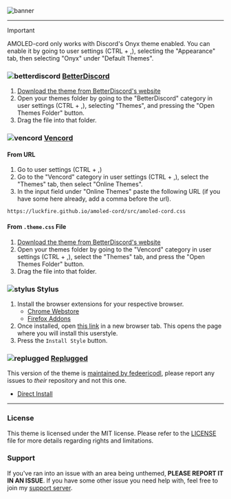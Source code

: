 ![banner](https://discord-extensions.github.io/assets/banners/amoled-cord.png)

---

> [!IMPORTANT]
> AMOLED-cord only works with Discord's Onyx theme enabled. You can enable it by going to user settings (CTRL + ,), selecting the "Appearance" tab, then selecting "Onyx" under "Default Themes".

### ![betterdiscord](https://discord-extensions.github.io/assets/icons/betterdiscord.png) **[BetterDiscord](https://betterdiscord.app)**
1. [Download the theme from BetterDiscord's website](https://betterdiscord.app/Download?id=144)
2. Open your themes folder by going to the "BetterDiscord" category in user settings (CTRL + ,), selecting "Themes", and pressing the "Open Themes Folder" button.
3. Drag the file into that folder.

### ![vencord](https://discord-extensions.github.io/assets/icons/vencord.gif) **[Vencord](https://github.com/Vendicated/Vencord)**
#### From URL
1. Go to user settings (CTRL + ,)
2. Go to the "Vencord" category in user settings (CTRL + ,), select the "Themes" tab, then select "Online Themes".
3. In the input field under "Online Themes" paste the following URL (if you have some here already, add a comma before the url).
```
https://luckfire.github.io/amoled-cord/src/amoled-cord.css
```
#### From `.theme.css` File
1. [Download the theme from BetterDiscord's website](https://betterdiscord.app/Download?id=144)
2. Open your themes folder by going to the "Vencord" category in user settings (CTRL + ,), select the "Themes" tab, and press the "Open Themes Folder" button.
3. Drag the file into that folder.

### ![stylus](https://discord-extensions.github.io/assets/icons/stylus.png) **Stylus**
1. Install the browser extensions for your respective browser.
    - [Chrome Webstore](https://chrome.google.com/webstore/detail/stylus/clngdbkpkpeebahjckkjfobafhncgmne)
    - [Firefox Addons](https://addons.mozilla.org/en-US/firefox/addon/styl-us)
2. Once installed, open [this link](https://luckfire.github.io/amoled-cord/clients/amoled-cord.user.css) in a new browser tab. This opens the page where you will install this userstyle.
3. Press the `Install Style` button.

### ![replugged](https://discord-extensions.github.io/assets/icons/replugged.png) **[Replugged](https://replugged.dev)**
This version of the theme is [maintained by fedeericodl](https://github.com/fedeericodl/amoled-cord), please report any issues to *their* repository and not this one.
- [Direct Install](https://replugged.dev/install?identifier=dev.LuckFire.AMOLEDCord)

---

### License
This theme is licensed under the MIT license. Please refer to the [LICENSE](./LICENSE) file for more details regarding rights and limitations.

### Support
If you've ran into an issue with an area being unthemed, **PLEASE REPORT IT IN AN ISSUE**. If you have some other issue you need help with, feel free to join my [support server](https://discord.gg/vYdXbEzqDs).